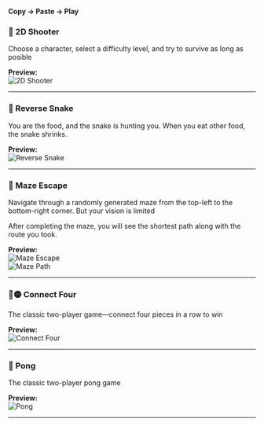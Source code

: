 **Copy → Paste → Play**  



### 🔫 2D Shooter  
Choose a character, select a difficulty level, and try to survive as long as posible

**Preview:**  
![2D Shooter](https://github.com/user-attachments/assets/a828c657-1c04-4556-80db-cf08fb6989da)  

---

### 🐍 Reverse Snake  
You are the food, and the snake is hunting you. When you eat other food, the snake shrinks.  

**Preview:**  
![Reverse Snake](https://github.com/user-attachments/assets/e47a8fad-d439-4fa8-80b7-12aa9bd8373d)  

---

### 🔲 Maze Escape  
Navigate through a randomly generated maze from the top-left to the bottom-right corner. But your vision is limited

After completing the maze, you will see the shortest path along with the route you took.  

**Preview:**  
![Maze Escape](https://github.com/user-attachments/assets/3d6a2307-5f9b-40c0-a974-a6826b657d8e)  
![Maze Path](https://github.com/user-attachments/assets/698c6117-683f-4eff-8156-da207cccb245)  

---

### 🔴🟡 Connect Four  
The classic two-player game—connect four pieces in a row to win

**Preview:**  
![Connect Four](https://github.com/user-attachments/assets/c48c1c4f-4856-4bb4-93d1-49fde5fa8c4b)  

---

### 🏓 Pong  
The classic two-player pong game

**Preview:**  
![Pong](https://github.com/user-attachments/assets/1d42d277-c57f-4908-9110-55e4f108e799)  

---
